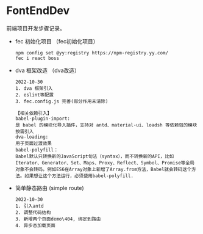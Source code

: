 # FontEndDev

前端项目开发步骤记录。

- fec 初始化项目 （fec初始化项目）

  ```
  npm config set @yy:registry https://npm-registry.yy.com/
  fec i react boss
  ```

- dva 框架改造 （dva改造）

  ```
  2022-10-30
  1. dva 框架引入
  2. eslint等配置
  3. fec.config.js 完善(部分作用未清除)
  
  【相关依赖引入】
  babel-plugin-import: 
  是 babel 的模块化导入插件，支持对 antd、material-ui、loadsh 等依赖包的模块按需引入
  dva-loading:
  用于页面过渡效果
  babel-polyfill：
  Babel默认只转换新的JavaScript句法（syntax），而不转换新的API，比如 Iterator、Generator、Set、Maps、Proxy、Reflect、Symbol、Promise等全局对象不会转码。例如ES6在Array对象上新增了Array.from方法，Babel就会转码这个方法。如果想让这个方法运行，必须使用babel-polyfill.
  ```

- 简单静态路由 (simple route)

  ```
  2022-10-30
  1. 引入antd
  2. 调整代码结构
  3. 新增两个页面demo\404, 绑定到路由
  4. 异步态加载页面
  ```

  